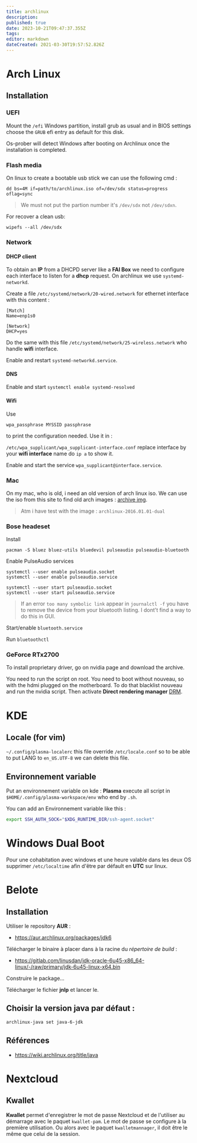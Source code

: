 ```yaml
---
title: archlinux
description: 
published: true
date: 2023-10-21T09:47:37.355Z
tags: 
editor: markdown
dateCreated: 2021-03-30T19:57:52.826Z
---
```


# Arch Linux

## Installation

### UEFI

Mount the `/efi` Windows partition, install grub as usual and in BIOS settings choose the `GRUB` efi entry as default for this disk.

Os-prober will detect Windows after booting on Archlinux once the installation is completed.

### Flash media
On linux to create a bootable usb stick we can use the following cmd :

```shell
dd bs=4M if=path/to/archlinux.iso of=/dev/sdx status=progress oflag=sync
```

> We must not put the partion number it's `/dev/sdx` not `/dev/sdxn`.

For recover a clean usb:

```shell
wipefs --all /dev/sdx
```

### Network

#### DHCP client

To obtain an **IP** from a DHCPD server like a **FAI Box** we need to configure each interface to listen for a **dhcp** request. On archlinux we use `systemd-networkd`.

Create a file `/etc/systemd/network/20-wired.network` for ethernet interface with this content :

```
[Match]
Name=enp1s0

[Network]
DHCP=yes
```

Do the same with this file `/etc/systemd/network/25-wireless.network` who handle **wifi** interface.

Enable and restart `systemd-networkd.service`.

#### DNS

Enable and start `systemctl enable systemd-resolved`

#### Wifi

Use
```
wpa_passphrase MYSSID passphrase
```

to print the configuration needed. Use it in :

`/etc/wpa_supplicant/wpa_supplicant-interface.conf` replace interface by your **wifi interface** name do `ip a` to show it.

Enable and start the service `wpa_supplicant@interface.service`.

### Mac

On my mac, who is old, i need an old version of arch linux iso. We can use the iso from this site to find old arch images : [archive img](https://archive.archlinux.org/iso).

> Atm i have test with the image : `archlinux-2016.01.01-dual`


### Bose headeset

Install

`pacman -S bluez bluez-utils bluedevil pulseaudio pulseaudio-bluetooth`

Enable PulseAudio services

```
systemctl --user enable pulseaudio.socket
systemctl --user enable pulseaudio.service

systemctl --user start pulseaudio.socket
systemctl --user start pulseaudio.service
```
> If an error `too many symbolic link` appear in `journalctl -f` you have to remove the device from your bluetooth listing. I dont't find a way to do this in GUI.

Start/enable `bluetooth.service`

Run `bluetoothctl`

### GeForce RTx2700

To install proprietary driver, go on nvidia page and download the archive. 

You need to run the script on root. You need to boot without nouveau, so with the hdmi plugged on the motherboard. To do that blacklist nouveau and run the nvidia script. Then activate **Direct rendering manager** [DRM](https://community.kde.org/Plasma/Wayland/Nvidia).

# KDE

## Locale (for vim)

`~/.config/plasma-localerc` this file override `/etc/locale.conf` so to be able to put LANG to `en_US.UTF-8` we can delete this file.

## Environnement variable

Put an environnement variable on kde : **Plasma** execute all script in `$HOME/.config/plasma-workspace/env` who end by `.sh`.

You can add an Environnement variable like this :

```bash
export SSH_AUTH_SOCK="$XDG_RUNTIME_DIR/ssh-agent.socket"
```

# Windows Dual Boot
Pour une cohabitation avec windows et une heure valable dans les deux OS supprimer `/etc/localtime`  afin d'être par défault en **UTC** sur linux.

# Belote

## Installation

Utiliser le repository **AUR** :

* https://aur.archlinux.org/packages/jdk6

Télécharger le binaire à placer dans à la racine du *répertoire de build* :

* https://gitlab.com/linusdan/jdk-oracle-6u45-x86_64-linux/-/raw/primary/jdk-6u45-linux-x64.bin

Construire le package...

Télécharger le fichier **jnlp** et lancer le.

## Choisir la version java par défaut :

```bash
archlinux-java set java-6-jdk
```

## Références

* https://wiki.archlinux.org/title/java

# Nextcloud

## Kwallet

**Kwallet** permet d'enregistrer le mot de passe Nextcloud et de l'utiliser au démarrage avec le paquet `kwallet-pam`. Le mot de passe se configure à la première utilisation. Ou alors avec le paquet `kwalletmannager`, il doit être le même que celui de la session.

